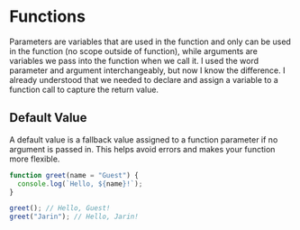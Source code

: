 # Functions

Parameters are variables that are used in the function and only can be used in the function (no scope outside of function), while arguments are variables we pass into the function when we call it. I used the word parameter and argument interchangeably, but now I know the difference. I already understood that we needed to declare and assign a variable to a function call to capture the return value.

## Default Value

A default value is a fallback value assigned to a function parameter if no argument is passed in. This helps avoid errors and makes your function more flexible.

```javascript
function greet(name = "Guest") {
  console.log(`Hello, ${name}!`);
}

greet(); // Hello, Guest!
greet("Jarin"); // Hello, Jarin!
